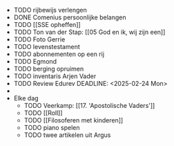 - TODO rijbewijs verlengen
- DONE Comenius persoonlijke belangen
- TODO [[SSE opheffen]]
- TODO Ton van der Stap: [[05 God en ik, wij zijn een]]
- TODO Foto Gerrie
- TODO levenstestament
- TODO abonnementen op een rij
- TODO Egmond
- TODO berging opruimen
- TODO inventaris Arjen Vader
- TODO Review Edurev
  DEADLINE: <2025-02-24 Mon>
-
- Elke dag
	- TODO Veerkamp: [[17. 'Apostolische Vaders']]
	- TODO [[Roll]]
	- TODO [[Filosoferen met kinderen]]
	- TODO piano spelen
	- TODO twee artikelen uit Argus